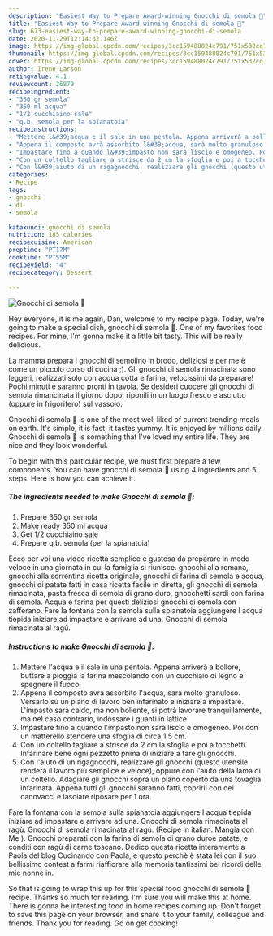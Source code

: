 ```yaml
---
description: "Easiest Way to Prepare Award-winning Gnocchi di semola 🌷"
title: "Easiest Way to Prepare Award-winning Gnocchi di semola 🌷"
slug: 673-easiest-way-to-prepare-award-winning-gnocchi-di-semola
date: 2020-11-29T12:14:32.146Z
image: https://img-global.cpcdn.com/recipes/3cc159488024c791/751x532cq70/gnocchi-di-semola-🌷-recipe-main-photo.jpg
thumbnail: https://img-global.cpcdn.com/recipes/3cc159488024c791/751x532cq70/gnocchi-di-semola-🌷-recipe-main-photo.jpg
cover: https://img-global.cpcdn.com/recipes/3cc159488024c791/751x532cq70/gnocchi-di-semola-🌷-recipe-main-photo.jpg
author: Irene Larson
ratingvalue: 4.1
reviewcount: 26879
recipeingredient:
- "350 gr semola"
- "350 ml acqua"
- "1/2 cucchiaino sale"
- "q.b. semola per la spianatoia"
recipeinstructions:
- "Mettere l&#39;acqua e il sale in una pentola. Appena arriverà a bollore, buttare a pioggia la farina mescolando con un cucchiaio di legno e spegnere il fuoco."
- "Appena il composto avrà assorbito l&#39;acqua, sarà molto granuloso. Versarlo su un piano di lavoro ben infarinato e iniziare a impastare. L&#39;impasto sarà caldo, ma non bollente, si potrà lavorare tranquillamente, ma nel caso contrario, indossare i guanti in lattice."
- "Impastare fino a quando l&#39;impasto non sarà liscio e omogeneo. Poi con un matterello stendere una sfoglia di circa 1,5 cm."
- "Con un coltello tagliare a strisce da 2 cm la sfoglia e poi a tocchetti. Infarinare bene ogni pezzetto prima di iniziare a fare gli gnocchi."
- "Con l&#39;aiuto di un rigagnocchi, realizzare gli gnocchi (questo utensile renderà il lavoro più semplice e veloce), oppure con l&#39;aiuto della lama di un coltello. Adagiare gli gnocchi sopra un piano coperto da una tovaglia infarinata. Appena tutti gli gnocchi saranno fatti, coprirli con dei canovacci e lasciare riposare per 1 ora."
categories:
- Recipe
tags:
- gnocchi
- di
- semola

katakunci: gnocchi di semola 
nutrition: 185 calories
recipecuisine: American
preptime: "PT17M"
cooktime: "PT55M"
recipeyield: "4"
recipecategory: Dessert

---
```



![Gnocchi di semola 🌷](https://img-global.cpcdn.com/recipes/3cc159488024c791/751x532cq70/gnocchi-di-semola-🌷-recipe-main-photo.jpg)

Hey everyone, it is me again, Dan, welcome to my recipe page. Today, we're going to make a special dish, gnocchi di semola 🌷. One of my favorites food recipes. For mine, I'm gonna make it a little bit tasty. This will be really delicious.

La mamma prepara i gnocchi di semolino in brodo, deliziosi e per me è come un piccolo corso di cucina ;). Gli gnocchi di semola rimacinata sono leggeri, realizzati solo con acqua cotta e farina, velocissimi da preparare! Pochi minuti e saranno pronti in tavola. Se desideri cuocere gli gnocchi di semola rimancinata il giorno dopo, riponili in un luogo fresco e asciutto (oppure in frigorifero) sul vassoio.

Gnocchi di semola 🌷 is one of the most well liked of current trending meals on earth. It's simple, it is fast, it tastes yummy. It is enjoyed by millions daily. Gnocchi di semola 🌷 is something that I've loved my entire life. They are nice and they look wonderful.


To begin with this particular recipe, we must first prepare a few components. You can have gnocchi di semola 🌷 using 4 ingredients and 5 steps. Here is how you can achieve it.

<!--inarticleads1-->

##### The ingredients needed to make Gnocchi di semola 🌷:

1. Prepare 350 gr semola
1. Make ready 350 ml acqua
1. Get 1/2 cucchiaino sale
1. Prepare q.b. semola (per la spianatoia)


Ecco per voi una video ricetta semplice e gustosa da preparare in modo veloce in una giornata in cui la famiglia si riunisce. gnocchi alla romana, gnocchi alla sorrentina ricetta originale, gnocchi di farina di semola e acqua, gnocchi di patate fatti in casa ricetta facile in diretta, gli gnocchi di semola rimacinata, pasta fresca di semola di grano duro, gnocchetti sardi con farina di semola. Acqua e farina per questi deliziosi gnocchi di semola con zafferano. Fare la fontana con la semola sulla spianatoia aggiungere l acqua tiepida iniziare ad impastare e arrivare ad una. Gnocchi di semola rimacinata al ragù. 

<!--inarticleads2-->

##### Instructions to make Gnocchi di semola 🌷:

1. Mettere l&#39;acqua e il sale in una pentola. Appena arriverà a bollore, buttare a pioggia la farina mescolando con un cucchiaio di legno e spegnere il fuoco.
1. Appena il composto avrà assorbito l&#39;acqua, sarà molto granuloso. Versarlo su un piano di lavoro ben infarinato e iniziare a impastare. L&#39;impasto sarà caldo, ma non bollente, si potrà lavorare tranquillamente, ma nel caso contrario, indossare i guanti in lattice.
1. Impastare fino a quando l&#39;impasto non sarà liscio e omogeneo. Poi con un matterello stendere una sfoglia di circa 1,5 cm.
1. Con un coltello tagliare a strisce da 2 cm la sfoglia e poi a tocchetti. Infarinare bene ogni pezzetto prima di iniziare a fare gli gnocchi.
1. Con l&#39;aiuto di un rigagnocchi, realizzare gli gnocchi (questo utensile renderà il lavoro più semplice e veloce), oppure con l&#39;aiuto della lama di un coltello. Adagiare gli gnocchi sopra un piano coperto da una tovaglia infarinata. Appena tutti gli gnocchi saranno fatti, coprirli con dei canovacci e lasciare riposare per 1 ora.


Fare la fontana con la semola sulla spianatoia aggiungere l acqua tiepida iniziare ad impastare e arrivare ad una. Gnocchi di semola rimacinata al ragù. Gnocchi di semola rimacinata al ragù. (Recipe in italian: Mangia con Me ). Gnocchi preparati con la farina di semola di grano duroe patate, e conditi con ragù di carne toscano. Dedico questa ricetta interamente a Paola del blog Cucinando con Paola, e questo perchè è stata lei con il suo bellissimo contest a farmi riaffiorare alla memoria tantissimi bei ricordi delle mie nonne in. 

So that is going to wrap this up for this special food gnocchi di semola 🌷 recipe. Thanks so much for reading. I'm sure you will make this at home. There is gonna be interesting food in home recipes coming up. Don't forget to save this page on your browser, and share it to your family, colleague and friends. Thank you for reading. Go on get cooking!
